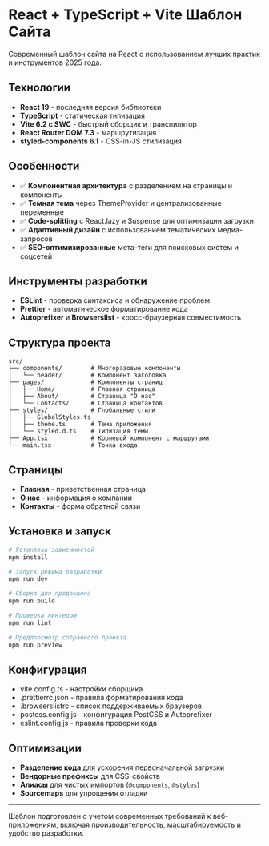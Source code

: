 # React + TypeScript + Vite Шаблон Сайта

Современный шаблон сайта на React с использованием лучших практик и инструментов 2025 года.

## Технологии

- **React 19** - последняя версия библиотеки
- **TypeScript** - статическая типизация
- **Vite 6.2 с SWC** - быстрый сборщик и транспилятор
- **React Router DOM 7.3** - маршрутизация
- **styled-components 6.1** - CSS-in-JS стилизация

## Особенности

- ✅ **Компонентная архитектура** с разделением на страницы и компоненты
- ✅ **Темная тема** через ThemeProvider и централизованные переменные
- ✅ **Code-splitting** с React.lazy и Suspense для оптимизации загрузки
- ✅ **Адаптивный дизайн** с использованием тематических медиа-запросов
- ✅ **SEO-оптимизированные** мета-теги для поисковых систем и соцсетей

## Инструменты разработки

- **ESLint** - проверка синтаксиса и обнаружение проблем
- **Prettier** - автоматическое форматирование кода
- **Autoprefixer** и **Browserslist** - кросс-браузерная совместимость

## Структура проекта

```
src/
├── components/        # Многоразовые компоненты
│   └── header/        # Компонент заголовка
├── pages/             # Компоненты страниц
│   ├── Home/          # Главная страница
│   ├── About/         # Страница "О нас"
│   └── Contacts/      # Страница контактов
├── styles/            # Глобальные стили
│   ├── GlobalStyles.ts
│   ├── theme.ts       # Тема приложения
│   └── styled.d.ts    # Типизация темы
├── App.tsx            # Корневой компонент с маршрутами
└── main.tsx           # Точка входа
```

## Страницы

- **Главная** - приветственная страница
- **О нас** - информация о компании
- **Контакты** - форма обратной связи

## Установка и запуск

```bash
# Установка зависимостей
npm install

# Запуск режима разработки
npm run dev

# Сборка для продакшена
npm run build

# Проверка линтером
npm run lint

# Предпросмотр собранного проекта
npm run preview
```

## Конфигурация

- vite.config.ts - настройки сборщика
- .prettierrc.json - правила форматирования кода
- .browserslistrc - список поддерживаемых браузеров
- postcss.config.js - конфигурация PostCSS и Autoprefixer
- eslint.config.js - правила проверки кода

## Оптимизации

- **Разделение кода** для ускорения первоначальной загрузки
- **Вендорные префиксы** для CSS-свойств
- **Алиасы** для чистых импортов (`@components`, `@styles`)
- **Sourcemaps** для упрощения отладки

---

Шаблон подготовлен с учетом современных требований к веб-приложениям, включая производительность, масштабируемость и удобство разработки.
